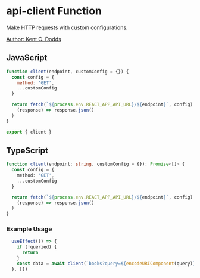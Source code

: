 # api-client Function

Make HTTP requests with custom configurations.

[Author: Kent C. Dodds](https://github.com/kentcdodds/bookshelf 'Author: Kent C. Dodds')

## JavaScript

```javascript
function client(endpoint, customConfig = {}) {
  const config = {
    method: 'GET',
    ...customConfig
  }

  return fetch(`${process.env.REACT_APP_API_URL}/${endpoint}`, config).then(
    (response) => response.json()
  )
}

export { client }
```

## TypeScript

```typescript
function client(endpoint: string, customConfig = {}): Promise<[]> {
  const config = {
    method: 'GET',
    ...customConfig
  }

  return fetch(`${process.env.REACT_APP_API_URL}/${endpoint}`, config).then(
    (response) => response.json()
  )
}
```

### Example Usage

```javascript
  useEffect(() => {
    if (!queried) {
      return
    }
    const data = await client(`books?query=${encodeURIComponent(query)}`)
  }, [])
```
